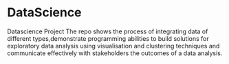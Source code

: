 # DataScience
 Datascience Project
The repo shows the process of integrating data of different types,demonstrate programming abilities to build solutions for exploratory data analysis using visualisation and clustering techniques and communicate effectively with stakeholders the outcomes of a data analysis.
